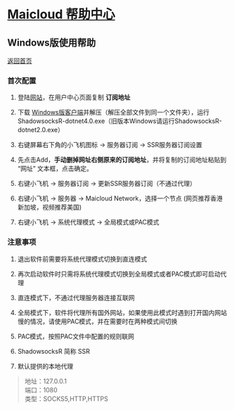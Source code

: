 # [Maicloud 帮助中心](/README.md)

## Windows版使用帮助
[返回首页](/README.md)

### 首次配置
1. 登陆[网站](http://www.maicloud.ml/)，在用户中心页面复制 **订阅地址**

2. 下载 [Windows版客户端](https://cdn1.maicloud.ml:1443/download/ssr.zip)并解压（解压全部文件到同一个文件夹），运行ShadowsocksR-dotnet4.0.exe（旧版本Windows请运行ShadowsocksR-dotnet2.0.exe）

3. 右键屏幕右下角的小飞机图标 → 服务器订阅 → SSR服务器订阅设置

4. 先点击Add，**手动删掉网址右侧原来的订阅地址**，并将复制的订阅地址粘贴到 “网址” 文本框，点击确定。

5. 右键小飞机 → 服务器订阅 → 更新SSR服务器订阅（不通过代理）

6. 右键小飞机 → 服务器 → Maicloud Network，选择一个节点 (网页推荐香港 新加坡，视频推荐美国)

7. 右键小飞机 → 系统代理模式 → 全局模式或PAC模式

### 注意事项

1. 退出软件前需要将系统代理模式切换到直连模式

2. 再次启动软件时只需将系统代理模式切换到全局模式或者PAC模式即可启动代理

3. 直连模式下，不通过代理服务器连接互联网

4. 全局模式下，软件将代理所有国外网站，如果使用此模式时遇到打开国内网站慢的情况，请使用PAC模式，并在需要时在两种模式间切换

5. PAC模式，按照PAC文件中配置的规则联网

6. ShadowsocksR 简称 SSR

7. 默认提供的本地代理  
> 地址：127.0.0.1  
> 端口：1080  
> 类型：SOCKS5,HTTP,HTTPS  
